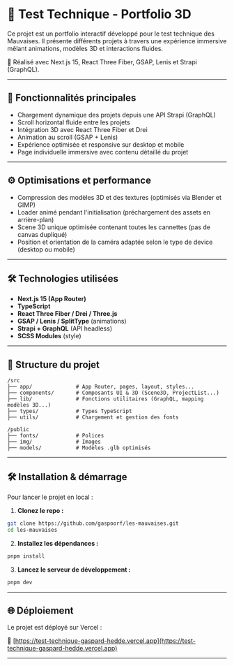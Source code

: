 # 🚀 Test Technique - Portfolio 3D

Ce projet est un portfolio interactif développé pour le test technique des Mauvaises. Il présente différents projets à travers une expérience immersive mêlant animations, modèles 3D et interactions fluides.

🎯 Réalisé avec Next.js 15, React Three Fiber, GSAP, Lenis et Strapi (GraphQL).

---

## 🎨 Fonctionnalités principales

- Chargement dynamique des projets depuis une API Strapi (GraphQL)
- Scroll horizontal fluide entre les projets
- Intégration 3D avec React Three Fiber et Drei
- Animation au scroll (GSAP + Lenis)
- Expérience optimisée et responsive sur desktop et mobile
- Page individuelle immersive avec contenu détaillé du projet

---

## ⚙️ Optimisations et performance

- Compression des modèles 3D et des textures (optimisés via Blender et GIMP)
- Loader animé pendant l'initialisation (préchargement des assets en arrière-plan)
- Scene 3D unique optimisée contenant toutes les cannettes (pas de canvas dupliqué)
- Position et orientation de la caméra adaptée selon le type de device (desktop ou mobile) 

---

## 🛠️ Technologies utilisées

- **Next.js 15 (App Router)**  
- **TypeScript**
- **React Three Fiber / Drei / Three.js**
- **GSAP / Lenis / SplitType** (animations)
- **Strapi + GraphQL** (API headless)
- **SCSS Modules** (style)

---

## 📁 Structure du projet

```
/src
├── app/              # App Router, pages, layout, styles...
├── components/       # Composants UI & 3D (Scene3D, ProjectList...)
├── lib/              # Fonctions utilitaires (GraphQL, mapping modèles 3D...)
├── types/            # Types TypeScript
├── utils/            # Chargement et gestion des fonts

/public
├── fonts/            # Polices
├── img/              # Images
├── models/           # Modèles .glb optimisés
```

---

## 🛠️ Installation & démarrage

Pour lancer le projet en local :

1. **Clonez le repo :**

```bash
git clone https://github.com/gaspoorf/les-mauvaises.git
cd les-mauvaises
```

2. **Installez les dépendances :**

```bash
pnpm install
```

3. **Lancez le serveur de développement :**

```bash
pnpm dev
```

---

## 🌐 Déploiement

Le projet est déployé sur Vercel :

🔗 [https://test-technique-gaspard-hedde.vercel.app](https://test-technique-gaspard-hedde.vercel.app)

---
